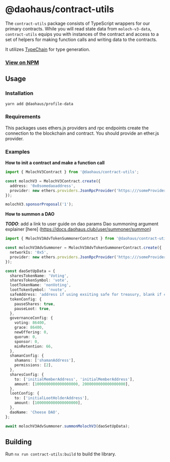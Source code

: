 # @daohaus/contract-utils

The `contract-utils` package consists of TypeScript wrappers for our primary contracts. While you will read state data from `moloch-v3-data`, `contract-utils` equips you with instances of the contract and access to a set of helpers for making function calls and writing data to the contracts.

It utilizes [TypeChain](https://github.com/dethcrypto/TypeChain) for type generation.

### [View on NPM](https://www.npmjs.com/package/@daohaus/contract-utils)

## Usage

### Installation

```bash
yarn add @daohaus/profile-data
```

### Requirements

This packages uses ethers.js providers and rpc endpoints create the connection to the blockchain and contract. You should provide an ether.js provider.

### Examples

**How to init a contract and make a function call**

```ts
import { MolochV3Contract } from '@daohaus/contract-utils';

const molochV3 = MolochV3Contract.create({
  address: '0x0somedaoaddress',
  provider: new ethers.providers.JsonRpcProvider('https:///someProviderUrl.com'),
});

molochV3.sponsorProposal('1');
```

**How to summon a DAO**

**_TODO_**: add a link to user guide on dao params
Dao summoning argument explainer [here]
(https://docs.daohaus.club/user/summoner/summon)

```ts
import { MolochV3AdvTokenSummonerContract } from '@daohaus/contract-utils';

const molochV3AdvSummoner = MolochV3AdvTokenSummonerContract.create({
  networkIs: '0x5',
  provider: new ethers.providers.JsonRpcProvider('https:///someProviderUrl.com'),
});

const daoSetUpData = {
  sharesTokenName: 'Voting',
  sharesTokenSymbol: 'vote',
  lootTokenName: 'nonVoting',
  lootTokenSymbol: 'nvote',
  safeAddress: 'address if using exsiting safe for treasury, blank if creating a new one',
  tokenConfig: {
    pauseShares: true,
    pauseLoot: true,
  },
  governanceConfig: {
    voting: 86400,
    grace: 86400,
    newOffering: 0,
    quorum: 0,
    sponsor: 0,
    minRetention: 66,
  },
  shamanConfig: {
    shamans: ['shamanAddress'],
    permissions: [2],
  },
  sharesConfig: {
    to: ['initialMemberAddress', 'initialMemberAddress'],
    amount: [1000000000000000000, 2000000000000000000],
  },
  lootConfig: {
    to: ['initialLootHolderAddress'],
    amount: [1000000000000000000],
  },
  daoName: 'Cheese DAO',
};

await molochV3AdvSummoner.summonMolochV3(daoSetUpData);
```

## Building

Run `nx run contract-utils:build` to build the library.
